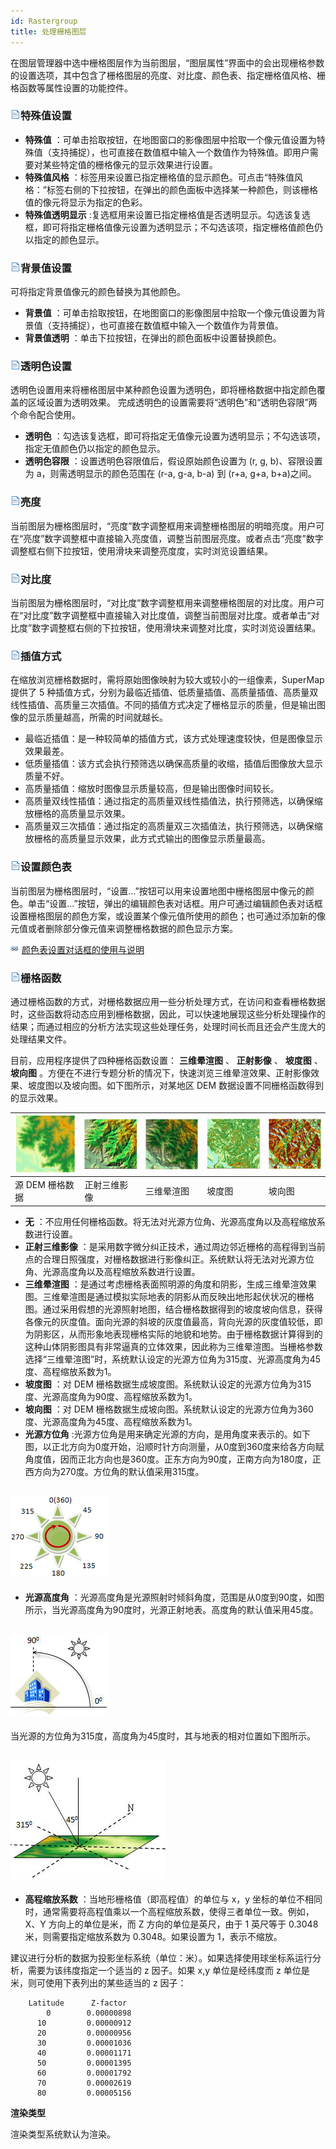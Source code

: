 ```yaml
---
id: Rastergroup
title: 处理栅格图层
---
```

在图层管理器中选中栅格图层作为当前图层，“图层属性”界面中的会出现栅格参数的设置选项，其中包含了栅格图层的亮度、对比度、颜色表、指定栅格值风格、栅格函数等属性设置的功能控件。

### ![](../../img/read.gif)特殊值设置

* **特殊值** ：可单击拾取按钮，在地图窗口的影像图层中拾取一个像元值设置为特殊值（支持捕捉），也可直接在数值框中输入一个数值作为特殊值。即用户需要对某些特定值的栅格像元的显示效果进行设置。
* **特殊值风格** ：标签用来设置已指定栅格值的显示颜色。可点击“特殊值风格：”标签右侧的下拉按钮，在弹出的颜色面板中选择某一种颜色，则该栅格值的像元将显示为指定的色彩。 
* **特殊值透明显示** :复选框用来设置已指定栅格值是否透明显示。勾选该复选框，即可将指定栅格值像元设置为透明显示；不勾选该项，指定栅格值颜色仍以指定的颜色显示。 

### ![](../../img/read.gif)背景值设置

可将指定背景值像元的颜色替换为其他颜色。

* **背景值** ：可单击拾取按钮，在地图窗口的影像图层中拾取一个像元值设置为背景值（支持捕捉），也可直接在数值框中输入一个数值作为背景值。
* **背景值透明** ：单击下拉按钮，在弹出的颜色面板中设置替换颜色。

### ![](../../img/read.gif)透明色设置

透明色设置用来将栅格图层中某种颜色设置为透明色，即将栅格数据中指定颜色覆盖的区域设置为透明效果。
完成透明色的设置需要将“透明色”和“透明色容限”两个命令配合使用。

* **透明色** ：勾选该复选框，即可将指定无值像元设置为透明显示；不勾选该项，指定无值颜色仍以指定的颜色显示。
* **透明色容限** ：设置透明色容限值后，假设原始颜色设置为 (r, g, b)、容限设置为 a，则需透明显示的颜色范围在 (r-a, g-a, b-a) 到 (r+a, g+a, b+a)之间。

### ![](../../img/read.gif)亮度

当前图层为栅格图层时，“亮度”数字调整框用来调整栅格图层的明暗亮度。用户可在“亮度”数字调整框中直接输入亮度值，调整当前图层亮度。或者点击“亮度”数字调整框右侧下拉按钮，使用滑块来调整亮度度，实时浏览设置结果。

### ![](../../img/read.gif)对比度

当前图层为栅格图层时，“对比度”数字调整框用来调整栅格图层的对比度。用户可在“对比度”数字调整框中直接输入对比度值，调整当前图层对比度。或者单击“对比度”数字调整框右侧的下拉按钮，使用滑块来调整对比度，实时浏览设置结果。

### ![](../../img/read.gif)插值方式

在缩放浏览栅格数据时，需将原始图像映射为较大或较小的一组像素，SuperMap提供了 5
种插值方式，分别为最临近插值、低质量插值、高质量插值、高质量双线性插值、高质量三次插值。不同的插值方式决定了栅格显示的质量，但是输出图像的显示质量越高，所需的时间就越长。

* 最临近插值：是一种较简单的插值方式，该方式处理速度较快，但是图像显示效果最差。
* 低质量插值：该方式会执行预筛选以确保高质量的收缩，插值后图像放大显示质量不好。
* 高质量插值：缩放时图像显示质量较高，但是输出图像时间较长。
* 高质量双线性插值：通过指定的高质量双线性插值法，执行预筛选，以确保缩放栅格的高质量显示效果。
* 高质量双三次插值：通过指定的高质量双三次插值法，执行预筛选，以确保缩放栅格的高质量显示效果，此方式式输出的图像显示质量最高。

### ![](../../img/read.gif)设置颜色表

当前图层为栅格图层时，“设置...”按钮可以用来设置地图中栅格图层中像元的颜色。单击“设置...”按钮，弹出的编辑颜色表对话框。用户可通过编辑颜色表对话框设置栅格图层的颜色方案，或设置某个像元值所使用的颜色；也可通过添加新的像元值或者删除部分像元值来调整栅格数据的颜色显示方案。

![](../../img/smalltitle.png) [颜色表设置对话框的使用与说明](ColorTableDia.html)

### ![](../../img/read.gif)栅格函数

通过栅格函数的方式，对栅格数据应用一些分析处理方式，在访问和查看栅格数据时，这些函数将动态应用到栅格数据，因此，可以快速地展现这些分析处理操作的结果；而通过相应的分析方法实现这些处理任务，处理时间长而且还会产生庞大的处理结果文件。

目前，应用程序提供了四种栅格函数设置： **三维晕渲图** 、 **正射影像** 、 **坡度图** 、 **坡向图**
。方便在不进行专题分析的情况下，快速浏览三维晕渲效果、正射影像效果、坡度图以及坡向图。如下图所示，对某地区 DEM 数据设置不同栅格函数得到的显示效果。

![](img/GridFuntionNone.png) | ![](img/GridFuntionHillshade.png) |![](img/GridFuntionOrthoImage.png) | ![](img/GridFuntionSlope.png) |![](img/GridFuntionAspect.png) 
---|---|---|---|---  
源 DEM 栅格数据 | 正射三维影像 | 三维晕渲图 | 坡度图 | 坡向图  

* **无** ：不应用任何栅格函数。将无法对光源方位角、光源高度角以及高程缩放系数进行设置。
* **正射三维影像** ：是采用数字微分纠正技术，通过周边邻近栅格的高程得到当前点的合理日照强度，对栅格数据进行影像纠正。系统默认将无法对光源方位角、光源高度角以及高程缩放系数进行设置。
* **三维晕渲图** ：是通过考虑栅格表面照明源的角度和阴影，生成三维晕渲效果图。三维晕渲图是通过模拟实际地表的阴影从而反映出地形起伏状况的栅格图。通过采用假想的光源照射地图，结合栅格数据得到的坡度坡向信息，获得各像元的灰度值。面向光源的斜坡的灰度值最高，背向光源的灰度值较低，即为阴影区，从而形象地表现栅格实际的地貌和地势。由于栅格数据计算得到的这种山体阴影图具有非常逼真的立体效果，因此称为三维晕渲图。当栅格参数选择“三维晕渲图”时，系统默认设定的光源方位角为315度、光源高度角为45度、高程缩放系数为1。
* **坡度图** ：对 DEM 栅格数据生成坡度图。系统默认设定的光源方位角为315度、光源高度角为90度、高程缩放系数为1。
* **坡向图** ：对 DEM 栅格数据生成坡向图。系统默认设定的光源方位角为360度、光源高度角为45度、高程缩放系数为1。
* **光源方位角** :光源方位角是用来确定光源的方向，是用角度来表示的。如下图，以正北方向为0度开始，沿顺时针方向测量，从0度到360度来给各方向赋角度值，因而正北方向也是360度。正东方向为90度，正南方向为180度，正西方向为270度。方位角的默认值采用315度。  

![](img/Azimuth.png)  
---  
* **光源高度角** ：光源高度角是光源照射时倾斜角度，范围是从0度到90度，如图所示，当光源高度角为90度时，光源正射地表。高度角的默认值采用45度。

![](img/AltitudeAngle.png)  
---  

当光源的方位角为315度，高度角为45度时，其与地表的相对位置如下图所示。

![](img/DefaultHillShad.png)  
---    

* **高程缩放系数** ：当地形栅格值（即高程值）的单位与 x，y 坐标的单位不相同时，通常需要将高程值乘以一个高程缩放系数，使得三者单位一致。例如，X、Y 方向上的单位是米，而 Z 方向的单位是英尺，由于 1 英尺等于 0.3048 米，则需要指定缩放系数为 0.3048。如果设置为 1，表示不缩放。

建议进行分析的数据为投影坐标系统（单位：米）。如果选择使用球坐标系运行分析，需要为该纬度指定一个适当的 z 因子。如果 x,y 单位是经纬度而 z
单位是米，则可使用下表列出的某些适当的 z 因子：


```
    Latitude      Z-factor
        0        0.00000898
      10         0.00000912
      20         0.00000956
      30         0.00001036
      40         0.00001171
      50         0.00001395
      60         0.00001792
      70         0.00002619
      80         0.00005156
```


**渲染类型**

渲染类型系统默认为渲染。


